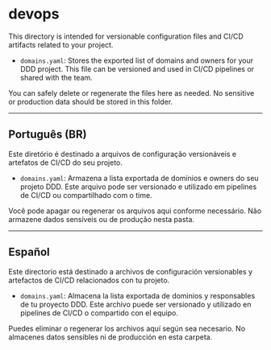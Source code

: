 # devops

This directory is intended for versionable configuration files and CI/CD artifacts related to your project.

- `domains.yaml`: Stores the exported list of domains and owners for your DDD project. This file can be versioned and used in CI/CD pipelines or shared with the team.

You can safely delete or regenerate the files here as needed. No sensitive or production data should be stored in this folder.

---

## Português (BR)

Este diretório é destinado a arquivos de configuração versionáveis e artefatos de CI/CD do seu projeto.

- `domains.yaml`: Armazena a lista exportada de domínios e owners do seu projeto DDD. Este arquivo pode ser versionado e utilizado em pipelines de CI/CD ou compartilhado com o time.

Você pode apagar ou regenerar os arquivos aqui conforme necessário. Não armazene dados sensíveis ou de produção nesta pasta.

---

## Español

Este directorio está destinado a archivos de configuración versionables y artefactos de CI/CD relacionados con tu projeto.

- `domains.yaml`: Almacena la lista exportada de dominios y responsables de tu proyecto DDD. Este archivo puede ser versionado y utilizado en pipelines de CI/CD o compartido con el equipo.

Puedes eliminar o regenerar los archivos aquí según sea necesario. No almacenes datos sensibles ni de producción en esta carpeta.
